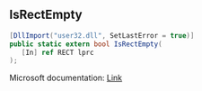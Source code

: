 ## IsRectEmpty

```csharp
[DllImport("user32.dll", SetLastError = true)]
public static extern bool IsRectEmpty(
   [In] ref RECT lprc
);
```

Microsoft documentation: [Link](https://docs.microsoft.com/en-us/windows/win32/api/winuser/nf-winuser-isrectempty)
